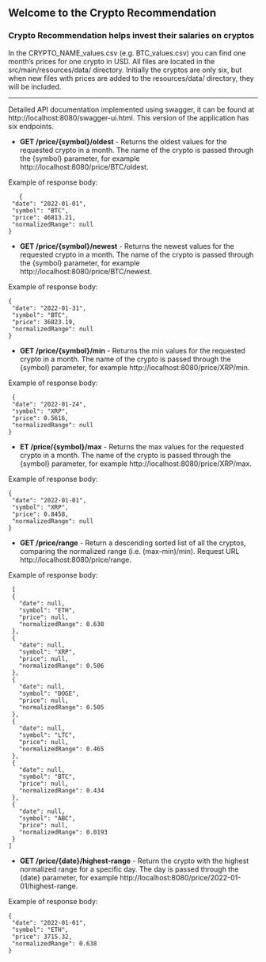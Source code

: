 ## Welcome to the Crypto Recommendation
### Crypto Recommendation helps invest their salaries on cryptos 

In the CRYPTO_NAME_values.csv (e.g. BTC_values.csv) you can find one month’s prices for one crypto in USD.
All files are located in the src/main/resources/data/ directory. Initially the cryptos are only six, but when new files with prices are added to the resources/data/ directory, 
they will be included.
***
Detailed API documentation implemented using swagger, it can be found at http://localhost:8080/swagger-ui.html.
This version of the application has six endpoints.
* **GET /price/{symbol}/oldest** - Returns the oldest values for the requested crypto in a month. The name of the crypto is passed through the {symbol} parameter, 
 for example http://localhost:8080/price/BTC/oldest. 
 
 Example of response body: 
 ```
    {
  "date": "2022-01-01",
  "symbol": "BTC",
  "price": 46813.21,
  "normalizedRange": null
}
 ```

* **GET /price/{symbol}/newest** - Returns the newest values for the requested crypto in a month. The name of the crypto is passed through the {symbol} parameter, 
 for example http://localhost:8080/price/BTC/newest. 
 
 Example of response body:
 ```
{
  "date": "2022-01-31",
  "symbol": "BTC",
  "price": 36823.19,
  "normalizedRange": null
}
 ```

* **GET /price/{symbol}/min** - Returns the min values for the requested crypto in a month. The name of the crypto is passed through the {symbol} parameter, 
 for example http://localhost:8080/price/XRP/min. 
 
 Example of response body:
 ```
  {
  "date": "2022-01-24",
  "symbol": "XRP",
  "price": 0.5616,
  "normalizedRange": null
}
 ```

* **ET /price/{symbol}/max** - Returns the max values for the requested crypto in a month. The name of the crypto is passed through the {symbol} parameter, 
 for example http://localhost:8080/price/XRP/max.
 
 
 Example of response body:
 ```
 {
  "date": "2022-01-01",
  "symbol": "XRP",
  "price": 0.8458,
  "normalizedRange": null
}
 ```

* **GET /price/range** - Return a descending sorted list of all the cryptos, comparing the normalized range (i.e. (max-min)/min). 
Request URL  http://localhost:8080/price/range.

 Example of response body:
 ```
  [
  {
    "date": null,
    "symbol": "ETH",
    "price": null,
    "normalizedRange": 0.638
  },
  {
    "date": null,
    "symbol": "XRP",
    "price": null,
    "normalizedRange": 0.506
  },
  {
    "date": null,
    "symbol": "DOGE",
    "price": null,
    "normalizedRange": 0.505
  },
  {
    "date": null,
    "symbol": "LTC",
    "price": null,
    "normalizedRange": 0.465
  },
  {
    "date": null,
    "symbol": "BTC",
    "price": null,
    "normalizedRange": 0.434
  },
  {
    "date": null,
    "symbol": "ABC",
    "price": null,
    "normalizedRange": 0.0193
  }
]
 ```


* **GET /price/{date}/highest-range** - Return the crypto with the highest normalized range for a specific day.
The day is passed through the {date} parameter, 
 for example  http://localhost:8080/price/2022-01-01/highest-range.
 
 Example of response body:
 ```
 {
  "date": "2022-01-01",
  "symbol": "ETH",
  "price": 3715.32,
  "normalizedRange": 0.638
}
 ```
 
